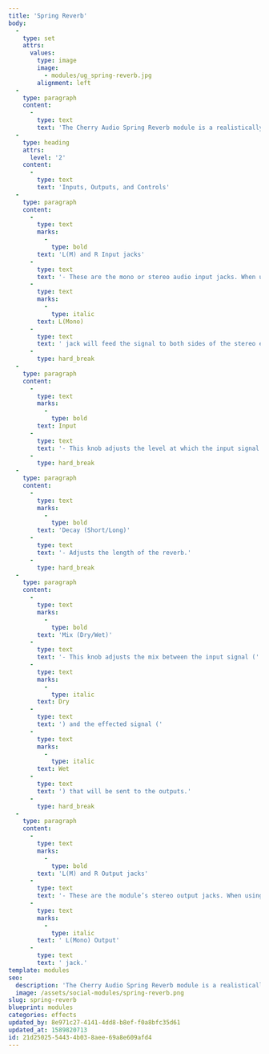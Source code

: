 ```yaml
---
title: 'Spring Reverb'
body:
  -
    type: set
    attrs:
      values:
        type: image
        image:
          - modules/ug_spring-reverb.jpg
        alignment: left
  -
    type: paragraph
    content:
      -
        type: text
        text: 'The Cherry Audio Spring Reverb module is a realistically modeled spring-style reverb with adjustable decay length and true-stereo operation. Spring reverbs can be used in many situations. Short decaying spring reverbs are great for adding a little energy or life into a sound without drastically changing it, while long decaying spring reverbs can take a sound into an entirely new dimension! And let''s not forget how cool a classic surf guitar riff sounds drenched in spring reverb!'
  -
    type: heading
    attrs:
      level: '2'
    content:
      -
        type: text
        text: 'Inputs, Outputs, and Controls'
  -
    type: paragraph
    content:
      -
        type: text
        marks:
          -
            type: bold
        text: 'L(M) and R Input jacks'
      -
        type: text
        text: '- These are the mono or stereo audio input jacks. When using a mono input signal, patching it to the '
      -
        type: text
        marks:
          -
            type: italic
        text: L(Mono)
      -
        type: text
        text: ' jack will feed the signal to both sides of the stereo effect.'
      -
        type: hard_break
  -
    type: paragraph
    content:
      -
        type: text
        marks:
          -
            type: bold
        text: Input
      -
        type: text
        text: '- This knob adjusts the level at which the input signal is sent to the spring reverb effect.'
      -
        type: hard_break
  -
    type: paragraph
    content:
      -
        type: text
        marks:
          -
            type: bold
        text: 'Decay (Short/Long)'
      -
        type: text
        text: '- Adjusts the length of the reverb.'
      -
        type: hard_break
  -
    type: paragraph
    content:
      -
        type: text
        marks:
          -
            type: bold
        text: 'Mix (Dry/Wet)'
      -
        type: text
        text: '- This knob adjusts the mix between the input signal ('
      -
        type: text
        marks:
          -
            type: italic
        text: Dry
      -
        type: text
        text: ') and the effected signal ('
      -
        type: text
        marks:
          -
            type: italic
        text: Wet
      -
        type: text
        text: ') that will be sent to the outputs.'
      -
        type: hard_break
  -
    type: paragraph
    content:
      -
        type: text
        marks:
          -
            type: bold
        text: 'L(M) and R Output jacks'
      -
        type: text
        text: '- These are the module’s stereo output jacks. When using a mono input signal and wish to keep the reverb mono as well, use the'
      -
        type: text
        marks:
          -
            type: italic
        text: ' L(Mono) Output'
      -
        type: text
        text: ' jack.'
template: modules
seo:
  description: 'The Cherry Audio Spring Reverb module is a realistically modeled spring-style reverb with adjustable decay length and true-stereo operation.'
  image: /assets/social-modules/spring-reverb.png
slug: spring-reverb
blueprint: modules
categories: effects
updated_by: 8e971c27-4141-4dd8-b8ef-f0a8bfc35d61
updated_at: 1589820713
id: 21d25025-5443-4b03-8aee-69a8e609afd4
---
```

